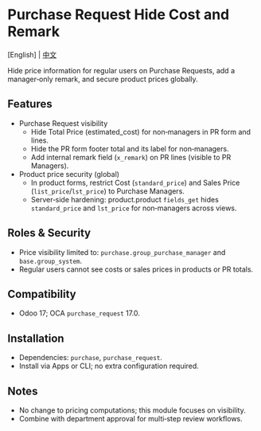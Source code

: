 # Purchase Request Hide Cost and Remark

[English] | [中文](README.zh.md)

Hide price information for regular users on Purchase Requests, add a manager‑only remark, and secure product prices globally.

## Features
- Purchase Request visibility
  - Hide Total Price (estimated_cost) for non‑managers in PR form and lines.
  - Hide the PR form footer total and its label for non‑managers.
  - Add internal remark field (`x_remark`) on PR lines (visible to PR Managers).
- Product price security (global)
  - In product forms, restrict Cost (`standard_price`) and Sales Price (`list_price`/`lst_price`) to Purchase Managers.
  - Server‑side hardening: product.product `fields_get` hides `standard_price` and `lst_price` for non‑managers across views.

## Roles & Security
- Price visibility limited to: `purchase.group_purchase_manager` and `base.group_system`.
- Regular users cannot see costs or sales prices in products or PR totals.

## Compatibility
- Odoo 17; OCA `purchase_request` 17.0.

## Installation
- Dependencies: `purchase`, `purchase_request`.
- Install via Apps or CLI; no extra configuration required.

## Notes
- No change to pricing computations; this module focuses on visibility.
- Combine with department approval for multi‑step review workflows.

